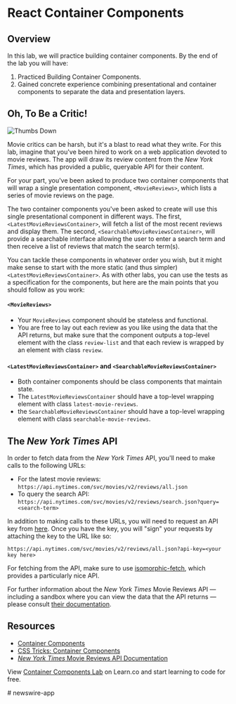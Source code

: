 # React Container Components

## Overview
In this lab, we will practice building container components. By the end of the lab you will have:
1. Practiced Building Container Components.
2. Gained concrete experience combining presentational and container components to separate the data and presentation layers.

## Oh, To Be a Critic!
![Thumbs Down](https://s3.amazonaws.com/ezmiller/public/images/thumbs-down-kevin.gif)

Movie critics can be harsh, but it's a blast to read what they write. For this lab, imagine that you've been hired to work on a web application devoted to movie reviews. The app will draw its review content from the _New York Times_, which has provided a public, queryable API for their content.

For your part, you've been asked to produce two container components that will wrap a single presentation component, `<MovieReviews>`, which lists a series of movie reviews on the page.

The two container components you've been asked to create will use this single presentational component in different ways. The first, `<LatestMovieReviewsContainer>`, will fetch a list of the most recent reviews and display them. The second, `<SearchableMovieReviewsContainer>`, will provide a searchable interface allowing the user to enter a search term and then receive a list of reviews that match the search term(s).

You can tackle these components in whatever order you wish, but it might make sense to start with the more static (and thus simpler) `<LatestMovieReviewsContainer>`. As with other labs, you can use the tests as a specification for the components, but here are the main points that you should follow as you work:

#### `<MovieReviews>`
* Your `MovieReviews` component should be stateless and functional.
* You are free to lay out each review as you like using the data that the API returns, but make sure that the component outputs a top-level element with the class `review-list` and that each review is wrapped by an element with class `review`.

#### `<LatestMovieReviewsContainer>` and `<SearchableMovieReviewsContainer>`
* Both container components should be class components that maintain state.
* The `LatestMovieReviewsContainer` should have a top-level wrapping element with class `latest-movie-reviews`.
* the `SearchableMovieReviewsContainer` should have a top-level wrapping element with class `searchable-movie-reviews`.

## The _New York Times_ API
In order to fetch data from the _New York Times_ API, you'll need to make calls to the following URLs:

* For the latest movie reviews: `https://api.nytimes.com/svc/movies/v2/reviews/all.json`
* To query the search API: `https://api.nytimes.com/svc/movies/v2/reviews/search.json?query=<search-term>`

In addition to making calls to these URLs, you will need to request an API key from [here](https://developer.nytimes.com/signup). Once you have the key, you will "sign" your requests by attaching the key to the URL like so:
```
https://api.nytimes.com/svc/movies/v2/reviews/all.json?api-key=<your key here>
```

For fetching from the API, make sure to use [isomorphic-fetch](https://github.com/matthew-andrews/isomorphic-fetch), which provides a particularly nice API.

For further information about the _New York Times_ Movie Reviews API — including a sandbox where you can view the data that the API returns — please consult [their documentation](http://developer.nytimes.com/movie_reviews_v2.json#/Documentation/GET/reviews/search.json).

## Resources

- [Container Components](https://medium.com/@learnreact/container-components-c0e67432e005#.2kd1wuyp4)
- [CSS Tricks: Container Components](https://css-tricks.com/learning-react-container-components/)
- [_New York Times_ Movie Reviews API Documentation](http://developer.nytimes.com/movie_reviews_v2.json#/Documentation)

<p class='util--hide'>View <a href='https://learn.co/lessons/react-container-components-lab'>Container Components Lab</a> on Learn.co and start learning to code for free.</p>
# newswire-app
